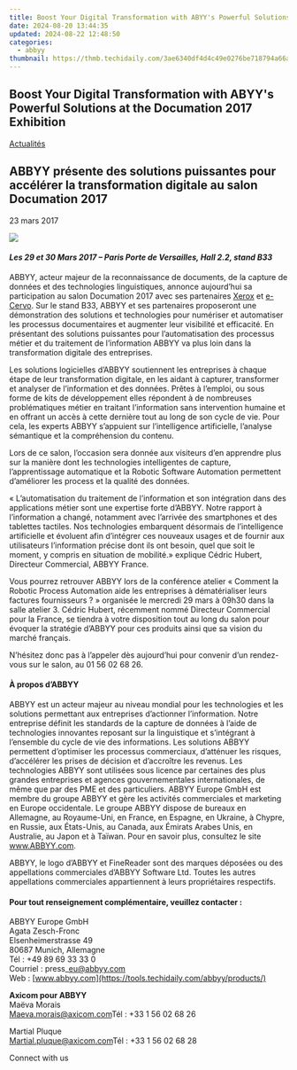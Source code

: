 ```yaml
---
title: Boost Your Digital Transformation with ABYY's Powerful Solutions at the Documation 2017 Exhibition
date: 2024-08-20 13:44:35
updated: 2024-08-22 12:48:50
categories:
  - abbyy
thumbnail: https://thmb.techidaily.com/3ae6340df4d4c49e0276be718794a66a7c17d49d4e0bc6ada915b9fedacb78d4.jpg
---
```


## Boost Your Digital Transformation with ABYY's Powerful Solutions at the Documation 2017 Exhibition

[Actualités](https://tools.techidaily.com/abbyy/products/)

## ABBYY présente des solutions puissantes pour accélérer la transformation digitale au salon Documation 2017

23 mars 2017

![](https://content.abbyy.com/-/media/project/abbyy/abbyy/branchtemplates/shutterstock_1272462163_1296-x-729.jpg?h=729&iar=0&w=1296)

#### _Les 29 et 30 Mars 2017 – Paris Porte de Versailles, Hall 2.2, stand B33_

  
ABBYY, acteur majeur de la reconnaissance de documents, de la capture de données et des technologies linguistiques, annonce aujourd’hui sa participation au salon Documation 2017 avec ses partenaires [Xerox](https://www.xerox.fr/ "Xerox") et [e-Cervo](http://www.e-cervo.fr/ "e-Cervo"). Sur le stand B33, ABBYY et ses partenaires proposeront une démonstration des solutions et technologies pour numériser et automatiser les processus documentaires et augmenter leur visibilité et efficacité. En présentant des solutions puissantes pour l’automatisation des processus métier et du traitement de l’information ABBYY va plus loin dans la transformation digitale des entreprises.

Les solutions logicielles d’ABBYY soutiennent les entreprises à chaque étape de leur transformation digitale, en les aidant à capturer, transformer et analyser de l’information et des données. Prêtes à l’em­ploi, ou sous forme de kits de déve­loppement elles répondent à de nombreuses problématiques métier en traitant l’information sans intervention humaine et en offrant un accès à cette dernière tout au long de son cycle de vie. Pour cela, les experts ABBYY s’appuient sur l’intelligence artificielle, l’analyse sémantique et la compréhension du contenu.

  
Lors de ce salon, l’occasion sera donnée aux visiteurs d’en apprendre plus sur la manière dont les technologies intelligentes de capture, l’apprentissage automatique et la Robotic Software Automation permettent d’améliorer les process et la qualité des données.

« L’auto­matisation du traitement de l’infor­mation et son intégration dans des applications métier sont une expertise forte d’ABBYY. Notre rapport à l’information a changé, notamment avec l’arrivée des smartphones et des tablettes tactiles. Nos technologies embarquent désormais de l’intelligence artificielle et évoluent afin d’intégrer ces nouveaux usages et de fournir aux utilisateurs l’information précise dont ils ont besoin, quel que soit le moment, y compris en situation de mobilité.» explique Cédric Hubert, Directeur Commercial, ABBYY France.

  
Vous pourrez retrouver ABBYY lors de la conférence atelier « Comment la Robotic Process Automation aide les entreprises à dématérialiser leurs factures fournisseurs ? » organisée le mercredi 29 mars à 09h30 dans la salle atelier 3\. Cédric Hubert, récemment nommé Directeur Commercial pour la France, se tiendra à votre disposition tout au long du salon pour évoquer la stratégie d’ABBYY pour ces produits ainsi que sa vision du marché français.

N’hésitez donc pas à l’appeler dès aujourd’hui pour convenir d’un rendez-vous sur le salon, au 01 56 02 68 26.  
  
#### À propos d’ABBYY

ABBYY est un acteur majeur au niveau mondial pour les technologies et les solutions permettant aux entreprises d’actionner l’information. Notre entreprise définit les standards de la capture de données à l’aide de technologies innovantes reposant sur la linguistique et s’intégrant à l’ensemble du cycle de vie des informations. Les solutions ABBYY permettent d’optimiser les processus commerciaux, d’atténuer les risques, d’accélérer les prises de décision et d’accroître les revenus. Les technologies ABBYY sont utilisées sous licence par certaines des plus grandes entreprises et agences gouvernementales internationales, de même que par des PME et des particuliers. ABBYY Europe GmbH est membre du groupe ABBYY et gère les activités commerciales et marketing en Europe occidentale. Le groupe ABBYY dispose de bureaux en Allemagne, au Royaume-Uni, en France, en Espagne, en Ukraine, à Chypre, en Russie, aux États-Unis, au Canada, aux Émirats Arabes Unis, en Australie, au Japon et à Taïwan. Pour en savoir plus, consultez le site www.ABBYY.com.

ABBYY, le logo d’ABBYY et FineReader sont des marques déposées ou des appellations commerciales d’ABBYY Software Ltd. Toutes les autres appellations commerciales appartiennent à leurs propriétaires respectifs.

#### Pour tout renseignement complémentaire, veuillez contacter :

ABBYY Europe GmbH  
Agata Zesch-Fronc  
Elsenheimerstrasse 49  
80687 Munich, Allemagne  
Tél : +49 89 69 33 33 0  
Courriel : press\_eu@abbyy.com  
Web : [www.abbyy.com](https://tools.techidaily.com/abbyy/products/)

**Axicom pour ABBYY**  
Maëva Morais  
[Maeva.morais@axicom.com](https://tools.techidaily.com/abbyy/products/)Tél : +33 1 56 02 68 26

Martial Pluque  
[Martial.pluque@axicom.com](https://tools.techidaily.com/abbyy/products/)Tél : +33 1 56 02 68 28

Connect with us

<ins class="adsbygoogle"
     style="display:block"
     data-ad-format="autorelaxed"
     data-ad-client="ca-pub-7571918770474297"
     data-ad-slot="1223367746"></ins>



<ins class="adsbygoogle"
     style="display:block"
     data-ad-client="ca-pub-7571918770474297"
     data-ad-slot="8358498916"
     data-ad-format="auto"
     data-full-width-responsive="true"></ins>
